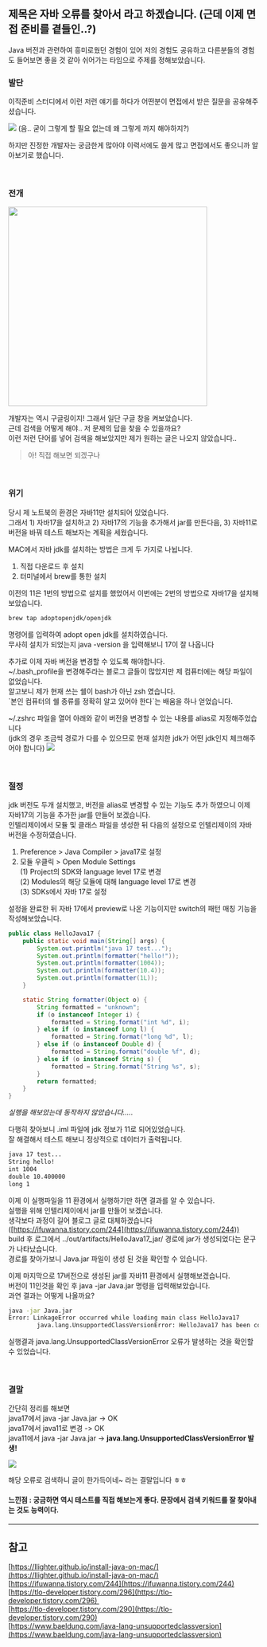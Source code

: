 ## 제목은 자바 오류를 찾아서 라고 하겠습니다. (근데 이제 면접 준비를 곁들인..?)

Java 버전과 관련하여 흥미로웠던 경험이 있어 저의 경험도 공유하고 다른분들의 경험도 들어보면 좋을 것 같아 쉬어가는 타임으로 주제를 정해보았습니다.

### 발단

이직준비 스터디에서 이런 저런 얘기를 하다가 어떤분이 면접에서 받은 질문을 공유해주셨습니다.

<img src="https://img1.daumcdn.net/thumb/R1280x0/?scode=mtistory2&fname=https%3A%2F%2Fblog.kakaocdn.net%2Fdn%2FcyiHtt%2Fbtryww7zzwL%2Fh2lqQB72gGTPEu3pssgWl1%2Fimg.png">
(음.. 굳이 그렇게 할 필요 없는데 왜 그렇게 까지 해야하지?)

하지만 진정한 개발자는 궁금한게 많아야 이력서에도 쓸게 많고 면접에서도 좋으니까 알아보기로 했습니다.

<br>

### 전개

<img src="https://img1.daumcdn.net/thumb/R1280x0/?scode=mtistory2&fname=https%3A%2F%2Fblog.kakaocdn.net%2Fdn%2FbS4qvH%2FbtryxImnBLV%2FXhzZqcAMISr2j0FLDweURk%2Fimg.png" width="400px">

개발자는 역시 구글링이지! 그래서 일단 구글 창을 켜보았습니다.  
근데 검색을 어떻게 해야.. 저 문제의 답을 찾을 수 있을까요?  
이런 저런 단어를 넣어 검색을 해보았지만 제가 원하는 글은 나오지 않았습니다..

> 아! 직접 해보면 되겠구나

<br>

### 위기

당시 제 노트북의 환경은 자바11만 설치되어 있었습니다.  
그래서 1) 자바17을 설치하고 2) 자바17의 기능을 추가해서 jar를 만든다음, 3) 자바11로 버전을 바꿔 테스트 해보자는 계획을 세웠습니다.


MAC에서 자바 jdk를 설치하는 방법은 크게 두 가지로 나뉩니다.  
1) 직접 다운로드 후 설치  
2) 터미널에서 brew를 통한 설치


이전의 11은 1번의 방법으로 설치를 했었어서 이번에는 2번의 방법으로 자바17을 설치해보았습니다.

```zsh
brew tap adoptopenjdk/openjdk
```

명령어를 입력하여 adopt open jdk를 설치하였습니다.  
무사히 설치가 되었는지 java -version 을 입력해보니 17이 잘 나옵니다


추가로 이제 자바 버전을 변경할 수 있도록 해야합니다.  
~/.bash\_profile을 변경해주라는 블로그 글들이 많았지만 제 컴퓨터에는 해당 파일이 없었습니다.  
알고보니 제가 현재 쓰는 쉘이 bash가 아닌 zsh 였습니다.  
\`본인 컴퓨터의 쉘 종류를 정확히 알고 있어야 한다\`는 배움을 하나 얻었습니다.  

~/.zshrc 파일을 열어 아래와 같이 버전을 변경할 수 있는 내용를 alias로 지정해주었습니다  
(jdk의 경우 조금씩 경로가 다를 수 있으므로 현재 설치한 jdk가 어떤 jdk인지 체크해주어야 합니다)
<img src="https://img1.daumcdn.net/thumb/R1280x0/?scode=mtistory2&fname=https%3A%2F%2Fblog.kakaocdn.net%2Fdn%2FtJ6Nh%2Fbtryyfj0m1h%2F5NlrjktKCiGAxxEDa2r8Yk%2Fimg.png">

<br>

### 절정

jdk 버전도 두개 설치했고, 버전을 alias로 변경할 수 있는 기능도 추가 하였으니 이제 자바17의 기능을 추가한 jar를 만들어 보겠습니다.  
인텔리제이에서 모듈 및 클래스 파일을 생성한 뒤 다음의 설정으로 인텔리제이의 자바 버전을 수정하였습니다.  
1) Preference > Java Compiler > java17로 설정  
2) 모듈 우클릭 > Open Module Settings  
  (1) Project의 SDK와 language level 17로 변경  
  (2) Modules의 해당 모듈에 대해 language level 17로 변경  
  (3) SDKs에서 자바 17로 설정


설정을 완료한 뒤 자바 17에서 preview로 나온 기능이지만 switch의 패턴 매칭 기능을 작성해보았습니다.

```java
public class HelloJava17 {
    public static void main(String[] args) {
        System.out.println("java 17 test...");
        System.out.println(formatter("hello!"));
        System.out.println(formatter(1004));
        System.out.println(formatter(10.4));
        System.out.println(formatter(1L));
    }

    static String formatter(Object o) {
        String formatted = "unknown";
        if (o instanceof Integer i) {
            formatted = String.format("int %d", i);
        } else if (o instanceof Long l) {
            formatted = String.format("long %d", l);
        } else if (o instanceof Double d) {
            formatted = String.format("double %f", d);
        } else if (o instanceof String s) {
            formatted = String.format("String %s", s);
        }
        return formatted;
    }
}
```

_실행을 해보았는데 동작하지 않았습니다....._

다행히 찾아보니 .iml 파일에 jdk 정보가 11로 되어있었습니다.  
잘 해결해서 테스트 해보니 정상적으로 데이터가 출력됩니다.

```zsh
java 17 test...
String hello!
int 1004
double 10.400000
long 1
```

이제 이 실행파일을 11 환경에서 실행하기만 하면 결과를 알 수 있습니다.  
실행을 위해 인텔리제이에서 jar를 만들어 보겠습니다.  
생각보다 과정이 길어 블로그 글로 대체하겠습니다([https://ifuwanna.tistory.com/244](https://ifuwanna.tistory.com/244))  
build 후 로그에서 ../out/artifacts/HelloJava17\_jar/ 경로에 jar가 생성되었다는 문구가 나타났습니다.  
경로를 찾아가보니 Java.jar 파일이 생성 된 것을 확인할 수 있습니다.  

이제 마지막으로 17버전으로 생성된 jar를 자바11 환경에서 실행해보겠습니다.  
버전이 11인것을 확인 후 java -jar Java.jar 명령을 입력해보았습니다.  
과연 결과는 어떻게 나올까요?

```zsh
java -jar Java.jar 
Error: LinkageError occurred while loading main class HelloJava17
        java.lang.UnsupportedClassVersionError: HelloJava17 has been compiled by a more recent version of the Java Runtime (class file version 61.0), this version of the Java Runtime only recognizes class file versions up to 55.0
```

실행결과 java.lang.UnsupportedClassVersionError 오류가 발생하는 것을 확인할 수 있었습니다.

<br>

### 결말

간단히 정리를 해보면  
java17에서 java -jar Java.jar -> OK  
java17에서 java11로 변경 -> OK  
java11에서 java -jar Java.jar -> **java.lang.UnsupportedClassVersionError 발생!**

<img src="https://img1.daumcdn.net/thumb/R1280x0/?scode=mtistory2&fname=https%3A%2F%2Fblog.kakaocdn.net%2Fdn%2FxMgjU%2FbtryxrdA1PQ%2FYCUITfUaY3mnmMK4CVbIhK%2Fimg.jpg">

해당 오류로 검색하니 글이 한가득이네~ 라는 결말입니다 ㅎㅎ

#### 느낀점 : 궁금하면 역시 테스트를 직접 해보는게 좋다. 문장에서 검색 키워드를 잘 찾아내는 것도 능력이다.

---

## 참고
[https://llighter.github.io/install-java-on-mac/](https://llighter.github.io/install-java-on-mac/)  
[https://ifuwanna.tistory.com/244](https://ifuwanna.tistory.com/244)  
[https://tlo-developer.tistory.com/296](https://tlo-developer.tistory.com/296)   
[https://tlo-developer.tistory.com/290](https://tlo-developer.tistory.com/290)  
[https://www.baeldung.com/java-lang-unsupportedclassversion](https://www.baeldung.com/java-lang-unsupportedclassversion)  
